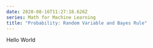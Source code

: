 ```yaml
---
date: 2020-08-16T11:27:18.626Z
series: Math for Machine Learning
title: "Probability: Random Variable and Bayes Rule"
---
```

Hello World